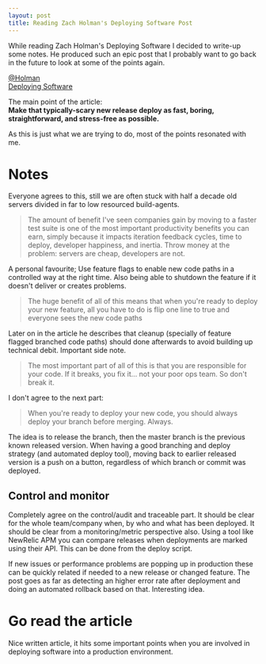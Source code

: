 ```yaml
---
layout: post
title: Reading Zach Holman's Deploying Software Post
---
```


While reading Zach Holman's Deploying Software I decided to write-up some notes. He produced such an epic post that I probably want to go back in the future to look at some of the points again.
  
[@Holman](https://twitter.com/holman)  
[Deploying Software](https://zachholman.com/posts/deploying-software)
  
The main point of the article:  
**Make that typically-scary new release deploy as fast, boring, straightforward, and stress-free as possible.**
  
As this is just what we are trying to do, most of the points resonated with me.

# Notes
  
Everyone agrees to this, still we are often stuck with half a decade old servers divided in far to low resourced build-agents.  

> The amount of benefit I've seen companies gain by moving to a faster test suite is one of the most important productivity benefits you can earn, simply because it impacts iteration feedback cycles, time to deploy, developer happiness, and inertia. Throw money at the problem: servers are cheap, developers are not.  
    
A personal favourite; Use feature flags to enable new code paths in a controlled way at the right time. Also being able to shutdown the feature if it doesn't deliver or creates problems.   
  
> The huge benefit of all of this means that when you're ready to deploy your new feature, all you have to do is flip one line to true and everyone sees the new code paths
  
Later on in the article he describes that cleanup (specially of feature flagged branched code paths) should done afterwards to avoid building up technical debit. Important side note.
    
> The most important part of all of this is that you are responsible for your code. If it breaks, you fix it… not your poor ops team. So don't break it.
  
I don't agree to the next part:  
  
> When you're ready to deploy your new code, you should always deploy your branch before merging. Always.  
    
The idea is to release the branch, then the master branch is the previous known released version. When having a good branching and deploy strategy (and automated deploy tool), moving back to earlier released version is a push on a button, regardless of which branch or commit was deployed.  

## Control and monitor

Completely agree on the control/audit and traceable part. It should be clear for the whole team/company when, by who and what has been deployed. It should be clear from a monitoring/metric perspective also. Using a tool like NewRelic APM you can compare releases when deployments are marked using their API. This can be done from the deploy script.  
  
If new issues or performance problems are popping up in production these can be quickly related if needed to a new release or changed feature. The post goes as far as detecting an higher error rate after deployment and doing an automated rollback based on that. Interesting idea.  
  
# Go read the article
  
Nice written article, it hits some important points when you are involved in deploying software into a production environment. 
  


 